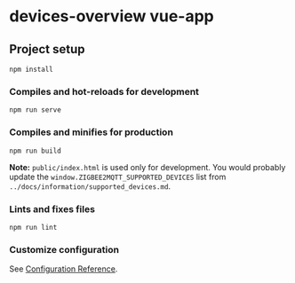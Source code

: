# devices-overview vue-app

## Project setup
```
npm install
```

### Compiles and hot-reloads for development
```
npm run serve
```

### Compiles and minifies for production
```
npm run build
```

**Note:** `public/index.html` is used only for development. You would probably update the `window.ZIGBEE2MQTT_SUPPORTED_DEVICES` list from `../docs/information/supported_devices.md`.

### Lints and fixes files
```
npm run lint
```

### Customize configuration
See [Configuration Reference](https://cli.vuejs.org/config/).
